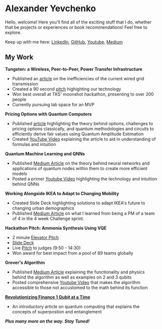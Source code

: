 # Alexander Yevchenko

Hello, welcome! 
Here you'll find all of the exciting stuff that I do, whether that be projects or experiences or book recommendations! Feel free to explore.

Keep up with me here: [LinkedIn](https://www.linkedin.com/in/alexander-yevchenko-1334291b3/), [GitHub](https://github.com/alexyev), [Youtube](https://www.youtube.com/channel/UCRD_fhqKNaTI8TGliToviGA), [Medium](https://medium.com/@alexanderyevchenko)

## My Work

**Tungsten: a Wireless, Peer-to-Peer, Power Transfer Infrastructure**
* Published an [article](https://medium.com/geekculture/f-ck-wires-why-we-need-a-new-way-to-transfer-electricity-72495b4947c) on the inefficiencies of the current wired grid transmission
* Created a 90 second [pitch](https://www.youtube.com/watch?v=hqjPF5WjGNQ&t=1s) highighting our technology
* Won best overall at TKS' moonshot hackathon, presenting to over 200 people
* Currently pursuing lab space for an MVP

**Pricing Options with Quantum Computers**
* Published [article](https://medium.com/geekculture/using-quantum-computers-to-price-options-5bd92ab5fe5c) highlighting the theory behind options, challenges to pricing options classically, and quantum methodologies and circuits to efficiently derive fair values using Quantum Amplitude Estimation
* Created [YouTube Video](https://www.youtube.com/watch?v=k3P1LoqZZn0) explaining the article to aid in understanding of formulas and intuition 

**Quantum Machine Learning and QNNs**
* Published [Medium Article](https://medium.com/studentsxstudents/image-classification-using-quanvolutional-neural-networks-qnn-cd13b287ceca) on the theory behind neural networks and applications of quantum nodes within them to create more efficient models
* Posted a primer [Youtube Video](https://www.youtube.com/watch?v=7T1ndoKDOko) highlighting the technology and intuition behind QNNs

**Working Alongside IKEA to Adapt to Changing Mobility**
* Created Slide Deck highlighting solutions to adapt IKEA's future to changing urban demographics
* Published [Medium Article](https://studentsxstudents.com/what-i-learned-in-a-month-working-alongside-ikea-and-how-you-can-use-it-8e7cc7836b9b) on what I learned from being a PM of a team of 4 in the 4 week Challenge sprint.

**Hackathon Pitch: Ammonia Synthesis Using VQE**
* 2 minute [Elevator Pitch](https://www.youtube.com/watch?v=ES9J_wwBjY4)
* [Slide Deck](https://docs.google.com/presentation/d/1G6bJ8qxpwb9krw4E6xir4PufhIoFmapOz7qSRLTNp9o/edit?usp=drivesdk)
* Live [Pitch](https://youtu.be/oZY5iE6zhAg) to judges (9:50 - 14:30)
* Won award for best impact from a pool of 89 teams globally

**Grover's Algorithm** 
* Published [Medium Article](https://medium.com/visionary-hub/what-exactly-is-grovers-algorithm-a8f5dce1e1b3) explaining the functionality and physics behind the algorithm as well as examples on 2 and 3 qubits 
* Posted comprehensive [Youtube Video](https://www.youtube.com/watch?v=ZmB90cPPwAE) that makes the algorithm accessible to those not accustomed to the math behind its function

**[Revolutionizing Finance 1 Qubit at a Time](https://medium.com/studentsxstudents/revolutionizing-finance-1-qubit-at-a-time-5758f82243bb)**
* An introductory article on quantum computing that explains the concepts of superpostion and entanglement

***Plus many more on the way. Stay Tuned!***